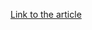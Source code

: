 [Link to the article](https://blog.malwarebytes.com/threat-intelligence/2021/09/the-many-tentacles-of-magecart-group-8/)
